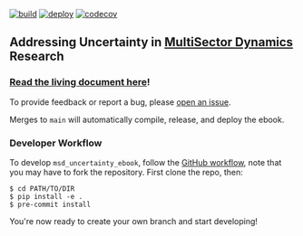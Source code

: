 [![build](https://github.com/IMMM-SFA/msd_uncertainty_ebook/actions/workflows/01_test.yml/badge.svg)](https://github.com/IMMM-SFA/msd_uncertainty_ebook/actions/workflows/01_test.yml) [![deploy](https://github.com/IMMM-SFA/msd_uncertainty_ebook/actions/workflows/02_deploy.yml/badge.svg)](https://github.com/IMMM-SFA/msd_uncertainty_ebook/actions/workflows/02_deploy.yml) [![codecov](https://codecov.io/gh/IMMM-SFA/msd_uncertainty_ebook/branch/dev/graph/badge.svg?token=sc7PduW907)](https://codecov.io/gh/IMMM-SFA/msd_uncertainty_ebook)

## Addressing Uncertainty in [MultiSector Dynamics](https://climatemodeling.science.energy.gov/program-area/multisector-dynamics) Research

### [Read the living document here](https://immm-sfa.github.io/msd_uncertainty_ebook/)!

To provide feedback or report a bug, please [open an issue](https://github.com/IMMM-SFA/msd_uncertainty_ebook/issues/new).

Merges to `main` will automatically compile, release, and deploy the ebook.

### Developer Workflow

To develop `msd_uncertainty_ebook`, follow the [GitHub workflow](https://docs.github.com/en/get-started/using-github/github-flow), note that you may have to fork the repository. First clone the repo, then:

```console
$ cd PATH/TO/DIR
$ pip install -e .
$ pre-commit install
```

You're now ready to create your own branch and start developing!
